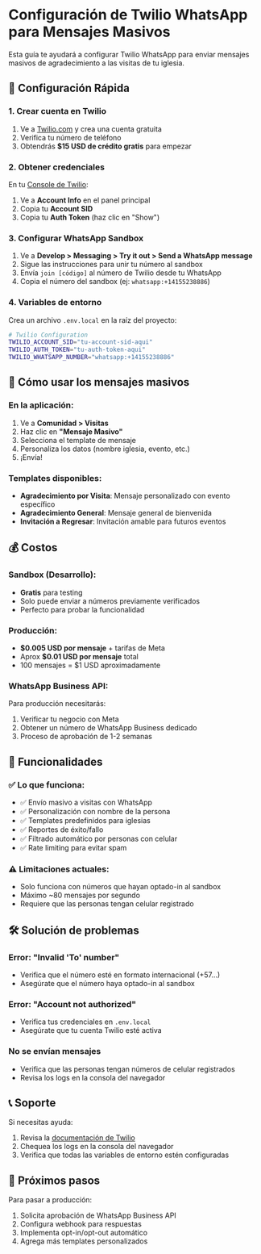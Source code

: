 # Configuración de Twilio WhatsApp para Mensajes Masivos

Esta guía te ayudará a configurar Twilio WhatsApp para enviar mensajes masivos de agradecimiento a las visitas de tu iglesia.

## 🚀 Configuración Rápida

### 1. Crear cuenta en Twilio

1. Ve a [Twilio.com](https://www.twilio.com/) y crea una cuenta gratuita
2. Verifica tu número de teléfono
3. Obtendrás **$15 USD de crédito gratis** para empezar

### 2. Obtener credenciales

En tu [Console de Twilio](https://console.twilio.com/):

1. Ve a **Account Info** en el panel principal
2. Copia tu **Account SID**
3. Copia tu **Auth Token** (haz clic en "Show")

### 3. Configurar WhatsApp Sandbox

1. Ve a **Develop > Messaging > Try it out > Send a WhatsApp message**
2. Sigue las instrucciones para unir tu número al sandbox
3. Envía `join [código]` al número de Twilio desde tu WhatsApp
4. Copia el número del sandbox (ej: `whatsapp:+14155238886`)

### 4. Variables de entorno

Crea un archivo `.env.local` en la raíz del proyecto:

```bash
# Twilio Configuration
TWILIO_ACCOUNT_SID="tu-account-sid-aqui"
TWILIO_AUTH_TOKEN="tu-auth-token-aqui"
TWILIO_WHATSAPP_NUMBER="whatsapp:+14155238886"
```

## 📱 Cómo usar los mensajes masivos

### En la aplicación:

1. Ve a **Comunidad > Visitas**
2. Haz clic en **"Mensaje Masivo"**
3. Selecciona el template de mensaje
4. Personaliza los datos (nombre iglesia, evento, etc.)
5. ¡Envía!

### Templates disponibles:

- **Agradecimiento por Visita**: Mensaje personalizado con evento específico
- **Agradecimiento General**: Mensaje general de bienvenida
- **Invitación a Regresar**: Invitación amable para futuros eventos

## 💰 Costos

### Sandbox (Desarrollo):

- **Gratis** para testing
- Solo puede enviar a números previamente verificados
- Perfecto para probar la funcionalidad

### Producción:

- **$0.005 USD por mensaje** + tarifas de Meta
- Aprox **$0.01 USD por mensaje** total
- 100 mensajes = $1 USD aproximadamente

### WhatsApp Business API:

Para producción necesitarás:

1. Verificar tu negocio con Meta
2. Obtener un número de WhatsApp Business dedicado
3. Proceso de aprobación de 1-2 semanas

## 🔧 Funcionalidades

### ✅ Lo que funciona:

- ✅ Envío masivo a visitas con WhatsApp
- ✅ Personalización con nombre de la persona
- ✅ Templates predefinidos para iglesias
- ✅ Reportes de éxito/fallo
- ✅ Filtrado automático por personas con celular
- ✅ Rate limiting para evitar spam

### ⚠️ Limitaciones actuales:

- Solo funciona con números que hayan optado-in al sandbox
- Máximo ~80 mensajes por segundo
- Requiere que las personas tengan celular registrado

## 🛠️ Solución de problemas

### Error: "Invalid 'To' number"

- Verifica que el número esté en formato internacional (+57...)
- Asegúrate que el número haya optado-in al sandbox

### Error: "Account not authorized"

- Verifica tus credenciales en `.env.local`
- Asegúrate que tu cuenta Twilio esté activa

### No se envían mensajes

- Verifica que las personas tengan números de celular registrados
- Revisa los logs en la consola del navegador

## 📞 Soporte

Si necesitas ayuda:

1. Revisa la [documentación de Twilio](https://www.twilio.com/docs/whatsapp)
2. Chequea los logs en la consola del navegador
3. Verifica que todas las variables de entorno estén configuradas

## 🎯 Próximos pasos

Para pasar a producción:

1. Solicita aprobación de WhatsApp Business API
2. Configura webhook para respuestas
3. Implementa opt-in/opt-out automático
4. Agrega más templates personalizados
